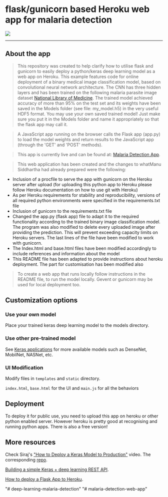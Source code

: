 # flask/gunicorn based Heroku web app for malaria detection

[![](https://img.shields.io/badge/python-2.7%2C%203.5%2B-green.svg)]()



------------------
## About the app
> This repository was created to help clarify how to utilise flask and gunicorn to easily deploy a python/keras deep learning model as a web app on Heroku. This example features code for online deployment of a binary medical image classification model, based on convolutional neural network architecture. The CNN has three hidden layers and has been trained on the following malaria parasite image dataset  <a href="https://ceb.nlm.nih.gov/repositories/malaria-datasets/">National Library of Medicine</a>. The trained model achieved accuracy of more than 95% on the test set and its weights have been saved in the Models folder (see file: my_model.h5) in the very useful HDF5 format. You may use your own saved trained model! Just make sure you put it in the Models folder and name it appropriately so that the flask app may call it.

> A JavaScript app running on the browser calls the Flask app (app.py) to load the model weights and return results to the JavaScript  app (through the 'GET' and 'POST' methods).

> This app is currently live and can be found at: [Malaria Detection App](https://malaria-detection-app.herokuapp.com/)</a>.

> This web application has been created and the changes to whatManu Siddhartha  had already prepared were the following:
<ul>
<li>Inclusion of a procfile to serve the app with gunicorn on the Heroku server after upload (for uploading this python app to Heroku please follow Heroku documentation on how to use git with Heroku)</li>
<li>As per Heroku requirements for stability and reproducibility, versions of all required python environments were specified in the requirements.txt file</li>
<li>Inclusion of gunicorn to the requirements.txt file</li>
<li>Changed the app.py (flask app) file to adapt it to the required functionality according to the trained binary image classification model. The program was also modified to delete every uploaded image after providing the prediction. This will prevent exceeding capacity limits on Heroku servers. The last lines of the file have been modified to work with gunicorn. </li>
<li>The Index.html and base.html files have been modified accordingly to include references and information about the model</li>
<li>This README file has been adapted to provide instructions about heroku deployment. The part for customisation has been modified also</li>
</ul>

> To create a web app that runs locally follow instructions in the README file, to run the model locally. Gevent or gunicorn may be used for local deployment too.

## Customization options

### Use your own model

Place your trained keras deep learning model to the models directory.


### Use other pre-trained model

See [Keras applications](https://keras.io/applications/) for more available models such as DenseNet, MobilNet, NASNet, etc.


### UI Modification

Modify files in `templates` and `static` directory.

`index.html`, `base.html` for the UI and `main.js` for all the behaviors

## Deployment

To deploy it for public use, you need to upload this app on heroku or other python enabled server. However heroku is pretty good at recognising and running python apps. There is also a free version!

## More resources

Check Siraj's ["How to Deploy a Keras Model to Production"](https://youtu.be/f6Bf3gl4hWY) video. The corresponding [repo](https://github.com/llSourcell/how_to_deploy_a_keras_model_to_production).

[Building a simple Keras + deep learning REST API](https://blog.keras.io/building-a-simple-keras-deep-learning-rest-api.html).

[How to deploy a Flask App to Heroku](https://progblog.io/How-to-deploy-a-Flask-App-to-Heroku/).

"# deep-learning-malaria-detection" 
"# malaria-detection-web-app" 
